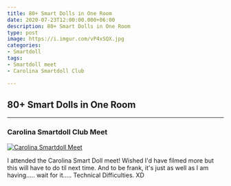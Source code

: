 ```yaml
---
title: 80+ Smart Dolls in One Room
date: 2020-07-23T12:00:00.000+06:00
description: 80+ Smart Dolls in One Room
type: post
image: https://i.imgur.com/vP4xSQX.jpg
categories:
- Smartdoll
tags:
- Smartdoll meet
- Carolina Smartdoll Club

---
```

## 80+ Smart Dolls in One Room

---

### Carolina Smartdoll Club Meet

[![Carolina Smartdoll Meet](http://img.youtube.com/vi/gcpJUW2Xnhg/0.jpg)](http://www.youtube.com/watch?v=gcpJUW2Xnhg "Carolina Smartdoll Meet")

I attended the Carolina Smart Doll meet! Wished I'd have filmed more but this will have to do til next time. And to be frank, it's just as well as I am having..... wait for it.....
Technical Difficulties.
XD